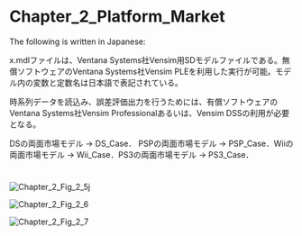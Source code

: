 # Chapter_2_Platform_Market
The following is written in Japanese:

x.mdlファイルは、Ventana Systems社Vensim用SDモデルファイルである。無償ソフトウェアのVentana Systems社Vensim PLEを利用した実行が可能。モデル内の変数と定数名は日本語で表記されている。

時系列データを読込み、誤差評価出力を行うためには、有償ソフトウェアのVentana Systems社Vensim Professionalあるいは、Vensim DSSの利用が必要となる。

DSの両面市場モデル -> DS_Case． PSPの両面市場モデル -> PSP_Case．Wiiの両面市場モデル -> Wii_Case．PS3の両面市場モデル -> PS3_Case．
#
![Chapter_2_Fig_2_5j](https://github.com/user-attachments/assets/a798e8e6-51b1-4233-b395-8215dfce4707)

![Chapter_2_Fig_2_6](https://github.com/user-attachments/assets/982b9f36-cf9d-4cdf-b2bb-5d6e819f969e)

![Chapter_2_Fig_2_7](https://github.com/user-attachments/assets/b1b586fa-07fc-4d8b-9ba1-d73440ef84bf)

